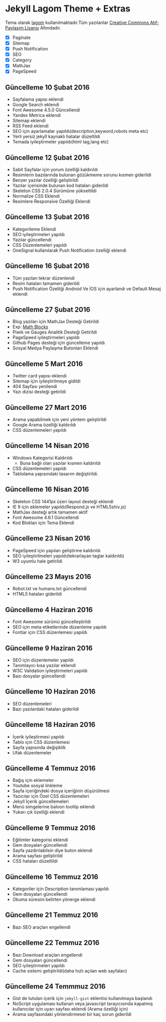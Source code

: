 # Jekyll Lagom Theme + Extras

Tema olarak [lagom](https://github.com/swanson/lagom/) kullanılmaktadır.Tüm yazılanlar [Creative Commons Atıf-Paylaşım Lisansı](https://creativecommons.org/licenses/by-sa/3.0/) Altındadır.

* [x] Paginate
* [x] Sitemap
* [x] Push Notification
* [x] SEO
* [x] Category
* [x] MathJax
* [x] PageSpeed

## Güncelleme 10 Şubat 2016

- Sayfalama yapısı eklendi
- Google Search eklendi
- Font Awesome 4.5.0 Güncellendi
- Yandex Metrica eklendi
- Sitemap eklendi
- RSS Feed eklendi
- SEO için ayarlamalar yapıldı(description,keyword,robots meta etc)
- Yerli yersiz jekyll kaynaklı hatalar düzeltildi
- Temada iyileştirmeler yapıldı(html tag,lang etc)

## Güncelleme 12 Şubat 2016

- Sabit Sayfalar için yorum özelliği kaldırıldı
- Resimlerin bazılarında bulunan gözükmeme sorunu kısmen giderildi
- Benzer yazılar özelliği geliştirildi
- Yazılar içerisinde bulunan kod hataları giderildi
- Skeleton CSS 2.0.4 Sürümüne yükseltildi
- Normalize CSS Eklendi
- Resimlere Responsive Özelliği Eklendi

## Güncelleme 13 Şubat 2016

- Kategorileme Eklendi
- SEO iyileştirmeleri yapıldı
- Yazılar güncellendi
- CSS Düzenlemeleri yapıldı
- OneSignal kullanılarak Push Notification özelliği eklendi

## Güncelleme 16 Şubat 2016

- Tüm yazıları tekrar düzenlendi
- Resim hataları tamamen giderildi
- Push Notification Özelliği Android Ve İOS için ayarlandı ve Default Mesaj eklendi

## Güncelleme 27 Şubat 2016

- Blog yazıları için MathJax Desteği Getirildi
 - Exp: [Math Blocks](http://kramdown.gettalong.org/syntax.html#math-blocks)
- Piwik ve Gauges Analitik Desteği Getirildi
- PageSpeed iyileştirmeleri yapıldı
- Github Pages desteği için güncelleme yapıldı
- Sosyal Medya Paylaşma Butonları Eklendi

## Güncelleme 5 Mart 2016

- Twitter card yapısı eklendi
- Sitemap için iyileştirilmeye gidildi
- 404 Sayfası yenilendi
- Yazı dizisi desteği getirildi

## Güncelleme 27 Mart 2016

- Arama yapabilmek için yeni yöntem geliştirildi
- Google Arama özelliği kaldırıldı
- CSS düzenlemeleri yapıldı

## Güncelleme 14 Nisan 2016

- Windows Kategorisi Kaldırıldı
  - Buna bağlı olan yazılar kısmen kaldırıldı
- CSS düzenlemeleri yapıldı
- Tablolama yapısındaki tasarım değiştirildi.

## Güncelleme 16 Nisan 2016

- Skeleton CSS 1441px üzeri layout desteği eklendi
- IE 9 için eklemeler yapıldı(Respond.js ve HTML5shiv.js)
- MathJax desteği artık tamamen aktif
- Font Awesome 4.6.1 Güncellendi
- Kod Blokları için Tema Eklendi

## Güncelleme 23 Nisan 2016

- PageSpeed için yapılan geliştirme kaldırıldı
- SEO iyileştirilmeleri yapıldı(tekrarlayan taglar kaldırıldı)
- W3 uyumlu hale getirildi

## Güncelleme 23 Mayıs 2016

- Robot.txt ve humans.txt güncellendi
- HTML5 hataları giderildi

## Güncelleme 4 Haziran 2016

- Font Awesome sürümü güncelleştirildi
- SEO için meta etiketlerinde düzenleme yapıldı
- Fontlar için CSS düzenlemesi yapıldı

## Güncelleme 9 Haziran 2016

- SEO için düzenlemeler yapıldı
- Tanımlayıcı kısa yazılar eklendi
- W3C Validation iyileştirmeleri yapıldı
- Bazı dosyalar güncellendi

## Güncelleme 10 Haziran 2016

- SEO düzenlemeleri
- Bazı yazılardaki hataları giderildi

## Güncelleme 18 Haziran 2016

- İçerik iyileştirmesi yapıldı
- Tablo için CSS düzenlemesi
- Sayfa yapısında değişiklik
- Ufak düzenlemeler

## Güncelleme 4 Temmuz 2016

- Bağış için eklemeler
- Youtube sosyal linkleme
- Sayfa içeriğindeki dosya içeriğinin düşürülmesi
- Yazıcılar için Özel CSS düzenlemeleri
- Jekyll İçerik güncellemeleri
- Menü simgelerine baloon tooltip eklendi
- Yukarı çık özelliği eklendi

## Güncelleme 9 Temmuz 2016

- Eğitimler kategorisi eklendi
- Gem dosyaları güncellendi
- Sayfa yazdırılabilsin diye buton eklendi
- Arama sayfası geliştirildi
- CSS hataları düzeltildi

## Güncelleme 16 Temmuz 2016

- Kategoriler için Description tanımlaması yapıldı
- Gem dosyaları güncellendi
- Okuma süresini belirten yönerge eklendi

## Güncelleme 21 Temmuz 2016

- Bazı SEO araçları engellendi

## Güncelleme 22 Temmuz 2016

- Bazı Download araçları engellendi
- Gem dosyaları güncellendi
- SEO iyileştirmeleri yapıldı
- Cache sistemi geliştirildi(daha hızlı açılan web sayfaları)

## Güncelleme 24 Temmmuz 2016

- Gist de tutulan içerik için `jekyll-gist` eklentisi kullanılmaya başlandı
- NoScript uygulaması kullanan veya javascript tarayıcısında kapatmış kullanıcılar için uyarı sayfası eklendi (Arama özelliği için)
- Arama sayfasındaki yönlendirmesel bir kaç sorun giderildi
